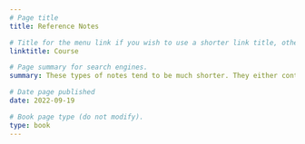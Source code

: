 ```yaml
---
# Page title
title: Reference Notes

# Title for the menu link if you wish to use a shorter link title, otherwise remove this option.
linktitle: Course

# Page summary for search engines.
summary: These types of notes tend to be much shorter. They either contain a summary/outline of a reference I find interesting or a collection of quotes from it. Sometimes they simply include a link to another reference or concept.

# Date page published
date: 2022-09-19

# Book page type (do not modify).
type: book
---
```

